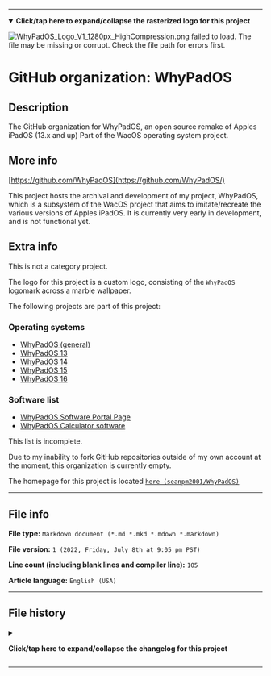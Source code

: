 
***

<!--
<details><summary><b lang="en">Click/tap here to expand/collapse the vectorized logo for this project</b></summary>

![WichCraft_Icon_1024px.svg failed to load. The file may be missing or corrupt. Check the file path for errors first.](/AdditionalInfo/2/WhyPadOS/WichCraft_Icon_1024px.svg)

</details>
!-->

<details open><summary><b lang="en">Click/tap here to expand/collapse the rasterized logo for this project</b></summary>

![WhyPadOS_Logo_V1_1280px_HighCompression.png failed to load. The file may be missing or corrupt. Check the file path for errors first.](/AdditionalInfo/2/WhyPadOS/WhyPadOS_Logo_V1_1280px_HighCompression.png)

</details>

# GitHub organization: WhyPadOS

## Description

The GitHub organization for WhyPadOS, an open source remake of Apples iPadOS (13.x and up) Part of the WacOS operating system project.

## More info

[https://github.com/WhyPadOS](https://github.com/WhyPadOS/)

This project hosts the archival and development of my project, WhyPadOS, which is a subsystem of the WacOS project that aims to imitate/recreate the various versions of Apples iPadOS. It is currently very early in development, and is not functional yet.

## Extra info

This is not a category project.

The logo for this project is a custom logo, consisting of the `WhyPadOS` logomark across a marble wallpaper.

The following projects are part of this project:

### Operating systems

- [WhyPadOS (general)](https://github.com/seanpm2001/WhyPadOS)
- [WhyPadOS 13](https://github.com/seanpm2001/WhyPadOS_13/)
- [WhyPadOS 14](https://github.com/seanpm2001/WhyPadOS_14/)
- [WhyPadOS 15](https://github.com/seanpm2001/WhyPadOS_15/)
- [WhyPadOS 16](https://github.com/seanpm2001/WhyPadOS_16/)

### Software list

- [WhyPadOS Software Portal Page](https://github.com/seanpm2001/WacOS_WhyPadOS_Software/)
- [WhyPadOS Calculator software](https://github.com/seanpm2001/WacOS_WhyPadOS_Software_Calculator/)

This list is incomplete.

Due to my inability to fork GitHub repositories outside of my own account at the moment, this organization is currently empty.

The homepage for this project is located [`here (seanpm2001/WhyPadOS)`](https://github.com/seanpm2001/WhyPadOS/)

<!--
There is no current home repository for this project.
!-->

***

## File info

**File type:** `Markdown document (*.md *.mkd *.mdown *.markdown)`

**File version:** `1 (2022, Friday, July 8th at 9:05 pm PST)`

**Line count (including blank lines and compiler line):** `105`

**Article language:** `English (USA)`

***

## File history

<details><summary><p lang="en"><b>Click/tap here to expand/collapse the changelog for this project</b></p></summary>

<details><summary><p lang="en"><b>Version 1 (2022, Friday, July 8th at 9:05 pm PST)</b></p></summary>

**This version was made by:** [`@seanpm2001`](https://github.com/seanpm2001/)

> Changes:

- [x] Started the file
- [x] Referenced the organization icon (raster)
<!--  - [x] Referenced the organization icon (vector) !-->
- [x] Added the organization description
- [x] Added the `more info` section
- [x] Added the `extra info` section
- [x] Added the `file info` section
- [x] Added the `file history` section
- [ ] No other changes in version 1

</details>

</details>

***
